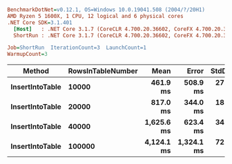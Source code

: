 ``` ini

BenchmarkDotNet=v0.12.1, OS=Windows 10.0.19041.508 (2004/?/20H1)
AMD Ryzen 5 1600X, 1 CPU, 12 logical and 6 physical cores
.NET Core SDK=3.1.401
  [Host]   : .NET Core 3.1.7 (CoreCLR 4.700.20.36602, CoreFX 4.700.20.37001), X64 RyuJIT
  ShortRun : .NET Core 3.1.7 (CoreCLR 4.700.20.36602, CoreFX 4.700.20.37001), X64 RyuJIT

Job=ShortRun  IterationCount=3  LaunchCount=1  
WarmupCount=3  

```
|          Method | RowsInTableNumber |       Mean |      Error |   StdDev |
|---------------- |------------------ |-----------:|-----------:|---------:|
| **InsertIntoTable** |             **10000** |   **461.9 ms** |   **508.9 ms** | **27.89 ms** |
| **InsertIntoTable** |             **20000** |   **817.0 ms** |   **344.0 ms** | **18.86 ms** |
| **InsertIntoTable** |             **40000** | **1,625.6 ms** |   **623.4 ms** | **34.17 ms** |
| **InsertIntoTable** |            **100000** | **4,124.1 ms** | **1,324.1 ms** | **72.58 ms** |
